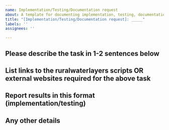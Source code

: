 ```yaml
---
name: Implementation/Testing/Documentation request
about: A template for documenting implementation, testing, documentation requests
title: "[Implementation/Testing/Documentation request]: _____"
labels: ''
assignees: ''

---
```


## Please describe the task in 1-2 sentences below


## List links to the ruralwaterlayers scripts OR external websites required for the above task


## Report results in this format (implementation/testing)


## Any other details
